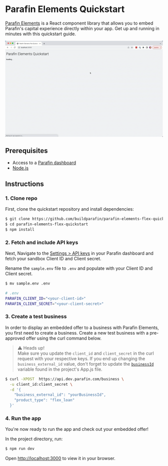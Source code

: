 # Parafin Elements Quickstart

[Parafin Elements](https://docs.parafin.com/elements/overview) is a React component library that allows you to embed Parafin's capital experience directly within your app. Get up and running in minutes with this quickstart guide. 


![Elements preview](/img/elements-preview.gif)

## Prerequisites 
* Access to a [Parafin dashboard](https://dashboard.parafin.com)
* [Node.js](https://nodejs.org/en/)


## Instructions

### 1. Clone repo
First, clone the quickstart repository and install dependencies:

```bash
$ git clone https://github.com/buildparafin/parafin-elements-flex-quickstart.git
$ cd parafin-elements-flex-quickstart
$ npm install
```

### 2. Fetch and include API keys
Next, Navigate to the [Settings > API keys](https://dashboard.parafin.com/settings/api-keys) in your Parafin dashboard and fetch your sandbox Client ID and Client secret.

Rename the `sample.env` file to `.env` and populate with your Client ID and Client secret.

```bash
$ mv sample.env .env
```

```bash
# .env
PARAFIN_CLIENT_ID="<your-client-id>"
PARAFIN_CLIENT_SECRET="<your-client-secret>"
```

### 3. Create a test business
In order to display an embedded offer to a business with Parafin Elements, you first need to create a business. Create a new test business with a pre-approved offer using the curl command below.

> ⚠️ Heads up! <br/>
> Make sure you update the `client_id` and `client_secret` in the curl request with your respective keys. If you end up changing the `business_external_id` value, don't forget to update the [`businessId`](https://github.com/mattmitchell6/parafin-elements-quickstart/blob/c1cd49696876da1c5abcd3956369c3c204d62d61/src/App.js#L21) variable found in the project's App.js file. 

```bash
$ curl -XPOST  https://api.dev.parafin.com/business \
  -u client_id:client_secret \
  -d '{
    "business_external_id": "yourBusinessId",
    "product_type": "flex_loan"
  }' 
```

### 4. Run the app
You're now ready to run the app and check out your embedded offer!

In the project directory, run:

```bash
$ npm run dev
```

Open [http://localhost:3000](http://localhost:3000) to view it in your browser.